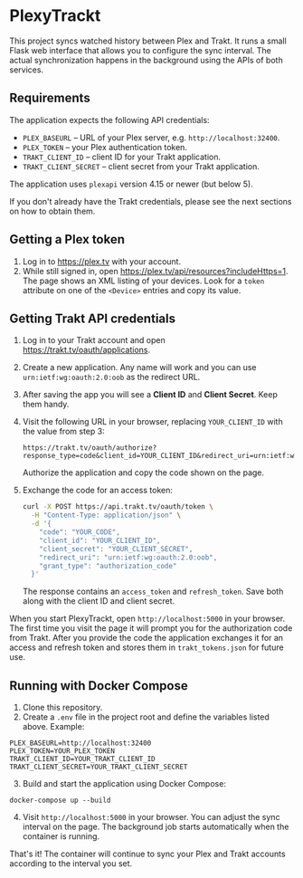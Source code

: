# PlexyTrackt

This project syncs watched history between Plex and Trakt. It runs a small Flask web interface that allows you to configure the sync interval. The actual synchronization happens in the background using the APIs of both services.

## Requirements

The application expects the following API credentials:

- `PLEX_BASEURL` – URL of your Plex server, e.g. `http://localhost:32400`.
- `PLEX_TOKEN` – your Plex authentication token.
- `TRAKT_CLIENT_ID` – client ID for your Trakt application.
- `TRAKT_CLIENT_SECRET` – client secret from your Trakt application.

The application uses `plexapi` version 4.15 or newer (but below 5).

If you don't already have the Trakt credentials, please see the next sections on how to obtain them.

## Getting a Plex token

1. Log in to <https://plex.tv> with your account.
2. While still signed in, open <https://plex.tv/api/resources?includeHttps=1>.
   The page shows an XML listing of your devices. Look for a `token` attribute on
   one of the `<Device>` entries and copy its value.

## Getting Trakt API credentials

1. Log in to your Trakt account and open <https://trakt.tv/oauth/applications>.
2. Create a new application. Any name will work and you can use `urn:ietf:wg:oauth:2.0:oob` as the redirect URL.
3. After saving the app you will see a **Client ID** and **Client Secret**. Keep them handy.
4. Visit the following URL in your browser, replacing `YOUR_CLIENT_ID` with the value from step 3:

   ```
   https://trakt.tv/oauth/authorize?response_type=code&client_id=YOUR_CLIENT_ID&redirect_uri=urn:ietf:wg:oauth:2.0:oob
   ```

   Authorize the application and copy the code shown on the page.
5. Exchange the code for an access token:

   ```bash
   curl -X POST https://api.trakt.tv/oauth/token \
     -H "Content-Type: application/json" \
     -d '{
       "code": "YOUR_CODE",
       "client_id": "YOUR_CLIENT_ID",
       "client_secret": "YOUR_CLIENT_SECRET",
       "redirect_uri": "urn:ietf:wg:oauth:2.0:oob",
       "grant_type": "authorization_code"
     }'
   ```

   The response contains an `access_token` and `refresh_token`. Save both along
   with the client ID and client secret.

When you start PlexyTrackt, open `http://localhost:5000` in your browser. The
first time you visit the page it will prompt you for the authorization code from
Trakt. After you provide the code the application exchanges it for an access and
refresh token and stores them in `trakt_tokens.json` for future use.

## Running with Docker Compose

1. Clone this repository.
2. Create a `.env` file in the project root and define the variables listed above. Example:

```
PLEX_BASEURL=http://localhost:32400
PLEX_TOKEN=YOUR_PLEX_TOKEN
TRAKT_CLIENT_ID=YOUR_TRAKT_CLIENT_ID
TRAKT_CLIENT_SECRET=YOUR_TRAKT_CLIENT_SECRET
```

3. Build and start the application using Docker Compose:

```
docker-compose up --build
```

4. Visit `http://localhost:5000` in your browser. You can adjust the sync interval on the page. The background job starts automatically when the container is running.

That's it! The container will continue to sync your Plex and Trakt accounts according to the interval you set.


